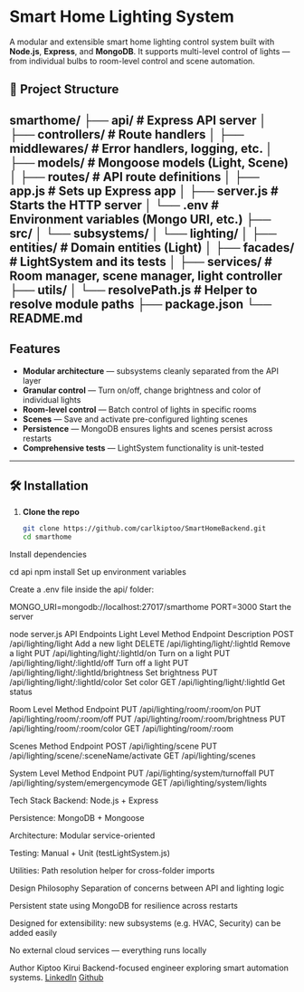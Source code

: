 # Smart Home Lighting System

A modular and extensible smart home lighting control system built with **Node.js**, **Express**, and **MongoDB**. It supports multi-level control of lights — from individual bulbs to room-level control and scene automation.

## 📁 Project Structure

smarthome/
├── api/ # Express API server
│ ├── controllers/ # Route handlers
│ ├── middlewares/ # Error handlers, logging, etc.
│ ├── models/ # Mongoose models (Light, Scene)
│ ├── routes/ # API route definitions
│ ├── app.js # Sets up Express app
│ ├── server.js # Starts the HTTP server
│ └── .env # Environment variables (Mongo URI, etc.)
├── src/
│ └── subsystems/
│ └── lighting/
│ ├── entities/ # Domain entities (Light)
│ ├── facades/ # LightSystem and its tests
│ ├── services/ # Room manager, scene manager, light controller
├── utils/
│ └── resolvePath.js # Helper to resolve module paths
├── package.json
└── README.md
---

## Features

-  **Modular architecture** — subsystems cleanly separated from the API layer
-  **Granular control** — Turn on/off, change brightness and color of individual lights
-  **Room-level control** — Batch control of lights in specific rooms
-  **Scenes** — Save and activate pre-configured lighting scenes
-  **Persistence** — MongoDB ensures lights and scenes persist across restarts
-  **Comprehensive tests** — LightSystem functionality is unit-tested

---

## 🛠️ Installation

1. **Clone the repo**
   ```bash
   git clone https://github.com/carlkiptoo/SmartHomeBackend.git
   cd smarthome
Install dependencies

cd api
npm install
Set up environment variables

Create a .env file inside the api/ folder:

MONGO_URI=mongodb://localhost:27017/smarthome
PORT=3000
Start the server

node server.js
 API Endpoints
Light Level
Method	Endpoint	Description
POST	/api/lighting/light	Add a new light
DELETE	/api/lighting/light/:lightId	Remove a light
PUT	/api/lighting/light/:lightId/on	Turn on a light
PUT	/api/lighting/light/:lightId/off	Turn off a light
PUT	/api/lighting/light/:lightId/brightness	Set brightness
PUT	/api/lighting/light/:lightId/color	Set color
GET	/api/lighting/light/:lightId	Get status

 Room Level
Method	Endpoint
PUT	/api/lighting/room/:room/on
PUT	/api/lighting/room/:room/off
PUT	/api/lighting/room/:room/brightness
PUT	/api/lighting/room/:room/color
GET	/api/lighting/room/:room

 Scenes
Method	Endpoint
POST	/api/lighting/scene
PUT	/api/lighting/scene/:sceneName/activate
GET	/api/lighting/scenes

 System Level
Method	Endpoint
PUT	/api/lighting/system/turnoffall
PUT	/api/lighting/system/emergencymode
GET	/api/lighting/system/lights

 Tech Stack
Backend: Node.js + Express

Persistence: MongoDB + Mongoose

Architecture: Modular service-oriented

Testing: Manual + Unit (testLightSystem.js)

Utilities: Path resolution helper for cross-folder imports

 Design Philosophy
Separation of concerns between API and lighting logic

Persistent state using MongoDB for resilience across restarts

Designed for extensibility: new subsystems (e.g. HVAC, Security) can be added easily

No external cloud services — everything runs locally

 Author
Kiptoo Kirui
Backend-focused engineer exploring smart automation systems.
[LinkedIn](www.linkedin.com/in/kiptookirui)
[Github](https://github.com/carlkiptoo)
